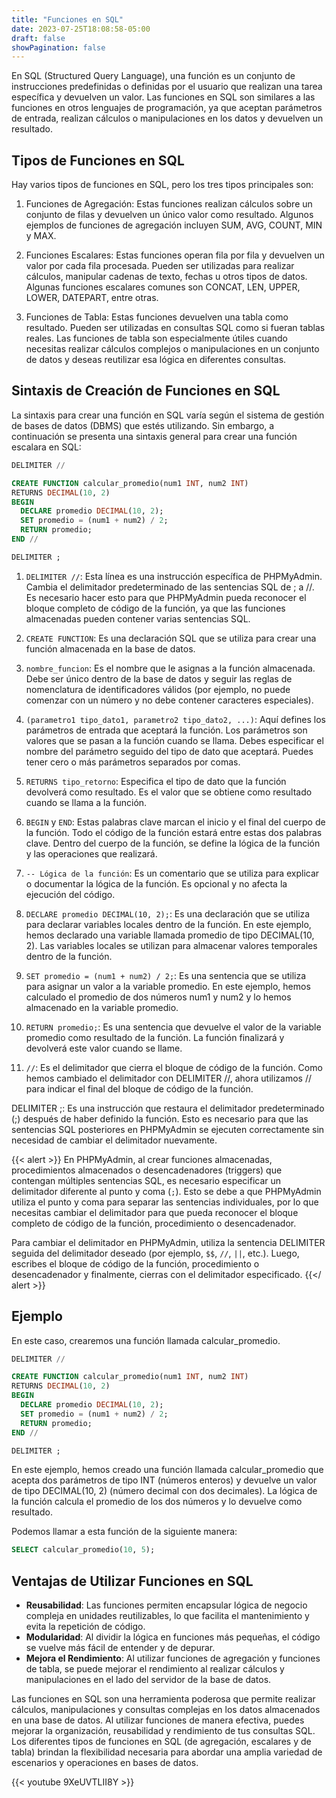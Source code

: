 ```yaml
---
title: "Funciones en SQL"
date: 2023-07-25T18:08:58-05:00
draft: false
showPagination: false
---
```


En SQL (Structured Query Language), una función es un conjunto de instrucciones predefinidas o definidas por el usuario que realizan una tarea específica y devuelven un valor. Las funciones en SQL son similares a las funciones en otros lenguajes de programación, ya que aceptan parámetros de entrada, realizan cálculos o manipulaciones en los datos y devuelven un resultado.

## Tipos de Funciones en SQL

Hay varios tipos de funciones en SQL, pero los tres tipos principales son:

1. Funciones de Agregación: Estas funciones realizan cálculos sobre un conjunto de filas y devuelven un único valor como resultado. Algunos ejemplos de funciones de agregación incluyen SUM, AVG, COUNT, MIN y MAX.

2. Funciones Escalares: Estas funciones operan fila por fila y devuelven un valor por cada fila procesada. Pueden ser utilizadas para realizar cálculos, manipular cadenas de texto, fechas u otros tipos de datos. Algunas funciones escalares comunes son CONCAT, LEN, UPPER, LOWER, DATEPART, entre otras.

3. Funciones de Tabla: Estas funciones devuelven una tabla como resultado. Pueden ser utilizadas en consultas SQL como si fueran tablas reales. Las funciones de tabla son especialmente útiles cuando necesitas realizar cálculos complejos o manipulaciones en un conjunto de datos y deseas reutilizar esa lógica en diferentes consultas.

## Sintaxis de Creación de Funciones en SQL

La sintaxis para crear una función en SQL varía según el sistema de gestión de bases de datos (DBMS) que estés utilizando. Sin embargo, a continuación se presenta una sintaxis general para crear una función escalara en SQL:

```sql
DELIMITER //

CREATE FUNCTION calcular_promedio(num1 INT, num2 INT)
RETURNS DECIMAL(10, 2)
BEGIN
  DECLARE promedio DECIMAL(10, 2);
  SET promedio = (num1 + num2) / 2;
  RETURN promedio;
END //

DELIMITER ;
```

1. `DELIMITER //`: Esta línea es una instrucción específica de PHPMyAdmin. Cambia el delimitador predeterminado de las sentencias SQL de ; a //. Es necesario hacer esto para que PHPMyAdmin pueda reconocer el bloque completo de código de la función, ya que las funciones almacenadas pueden contener varias sentencias SQL.

2. `CREATE FUNCTION`: Es una declaración SQL que se utiliza para crear una función almacenada en la base de datos.

3. `nombre_funcion`: Es el nombre que le asignas a la función almacenada. Debe ser único dentro de la base de datos y seguir las reglas de nomenclatura de identificadores válidos (por ejemplo, no puede comenzar con un número y no debe contener caracteres especiales).

4. `(parametro1 tipo_dato1, parametro2 tipo_dato2, ...)`: Aquí defines los parámetros de entrada que aceptará la función. Los parámetros son valores que se pasan a la función cuando se llama. Debes especificar el nombre del parámetro seguido del tipo de dato que aceptará. Puedes tener cero o más parámetros separados por comas.

5. `RETURNS tipo_retorno`: Especifica el tipo de dato que la función devolverá como resultado. Es el valor que se obtiene como resultado cuando se llama a la función.

6. `BEGIN` y `END`: Estas palabras clave marcan el inicio y el final del cuerpo de la función. Todo el código de la función estará entre estas dos palabras clave. Dentro del cuerpo de la función, se define la lógica de la función y las operaciones que realizará.

7. `-- Lógica de la función`: Es un comentario que se utiliza para explicar o documentar la lógica de la función. Es opcional y no afecta la ejecución del código.

8. `DECLARE promedio DECIMAL(10, 2);`: Es una declaración que se utiliza para declarar variables locales dentro de la función. En este ejemplo, hemos declarado una variable llamada promedio de tipo DECIMAL(10, 2). Las variables locales se utilizan para almacenar valores temporales dentro de la función.

9. `SET promedio = (num1 + num2) / 2;`: Es una sentencia que se utiliza para asignar un valor a la variable promedio. En este ejemplo, hemos calculado el promedio de dos números num1 y num2 y lo hemos almacenado en la variable promedio.

10. `RETURN promedio;`: Es una sentencia que devuelve el valor de la variable promedio como resultado de la función. La función finalizará y devolverá este valor cuando se llame.

11. `//`: Es el delimitador que cierra el bloque de código de la función. Como hemos cambiado el delimitador con DELIMITER //, ahora utilizamos // para indicar el final del bloque de código de la función.

DELIMITER ;: Es una instrucción que restaura el delimitador predeterminado (;) después de haber definido la función. Esto es necesario para que las sentencias SQL posteriores en PHPMyAdmin se ejecuten correctamente sin necesidad de cambiar el delimitador nuevamente.

{{< alert >}}
En PHPMyAdmin, al crear funciones almacenadas, procedimientos almacenados o desencadenadores (triggers) que contengan múltiples sentencias SQL, es necesario especificar un delimitador diferente al punto y coma (`;`). Esto se debe a que PHPMyAdmin utiliza el punto y coma para separar las sentencias individuales, por lo que necesitas cambiar el delimitador para que pueda reconocer el bloque completo de código de la función, procedimiento o desencadenador.

Para cambiar el delimitador en PHPMyAdmin, utiliza la sentencia DELIMITER seguida del delimitador deseado (por ejemplo, `$$`, `//`, `||`, etc.). Luego, escribes el bloque de código de la función, procedimiento o desencadenador y finalmente, cierras con el delimitador especificado.
{{</ alert >}}

## Ejemplo

En este caso, crearemos una función llamada calcular_promedio.

```sql
DELIMITER //

CREATE FUNCTION calcular_promedio(num1 INT, num2 INT)
RETURNS DECIMAL(10, 2)
BEGIN
  DECLARE promedio DECIMAL(10, 2);
  SET promedio = (num1 + num2) / 2;
  RETURN promedio;
END //

DELIMITER ;
```

En este ejemplo, hemos creado una función llamada calcular_promedio que acepta dos parámetros de tipo INT (números enteros) y devuelve un valor de tipo DECIMAL(10, 2) (número decimal con dos decimales). La lógica de la función calcula el promedio de los dos números y lo devuelve como resultado.

Podemos llamar a esta función de la siguiente manera:

```sql
SELECT calcular_promedio(10, 5);
```

## Ventajas de Utilizar Funciones en SQL

- **Reusabilidad**: Las funciones permiten encapsular lógica de negocio compleja en unidades reutilizables, lo que facilita el mantenimiento y evita la repetición de código.
- **Modularidad**: Al dividir la lógica en funciones más pequeñas, el código se vuelve más fácil de entender y de depurar.
- **Mejora el Rendimiento**: Al utilizar funciones de agregación y funciones de tabla, se puede mejorar el rendimiento al realizar cálculos y manipulaciones en el lado del servidor de la base de datos.

Las funciones en SQL son una herramienta poderosa que permite realizar cálculos, manipulaciones y consultas complejas en los datos almacenados en una base de datos. Al utilizar funciones de manera efectiva, puedes mejorar la organización, reusabilidad y rendimiento de tus consultas SQL. Los diferentes tipos de funciones en SQL (de agregación, escalares y de tabla) brindan la flexibilidad necesaria para abordar una amplia variedad de escenarios y operaciones en bases de datos.

{{< youtube 9XeUVTLII8Y >}}
